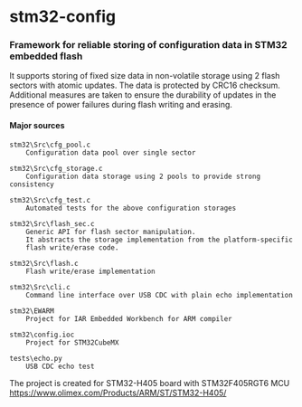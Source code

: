 stm32-config
============

### Framework for reliable storing of configuration data in STM32 embedded flash

It supports storing of fixed size data in non-volatile storage using 2 flash sectors with atomic updates.
The data is protected by CRC16 checksum. Additional measures are taken to ensure the durability of updates in
the presence of power failures during flash writing and erasing.

#### Major sources

    stm32\Src\cfg_pool.c
        Configuration data pool over single sector

    stm32\Src\cfg_storage.c
        Configuration data storage using 2 pools to provide strong consistency

    stm32\Src\cfg_test.c
        Automated tests for the above configuration storages

    stm32\Src\flash_sec.c
        Generic API for flash sector manipulation.
        It abstracts the storage implementation from the platform-specific
        flash write/erase code.

    stm32\Src\flash.c
        Flash write/erase implementation

    stm32\Src\cli.c
        Command line interface over USB CDC with plain echo implementation

    stm32\EWARM
        Project for IAR Embedded Workbench for ARM compiler

    stm32\config.ioc
        Project for STM32CubeMX

    tests\echo.py
        USB CDC echo test

The project is created for STM32-H405 board with STM32F405RGT6 MCU
https://www.olimex.com/Products/ARM/ST/STM32-H405/
